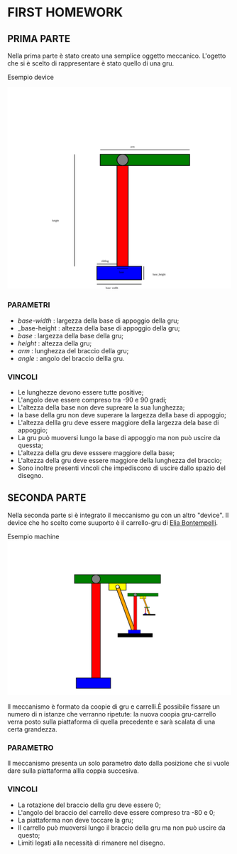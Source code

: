 # FIRST HOMEWORK

## PRIMA PARTE

Nella prima parte è stato creato una semplice oggetto meccanico. L'ogetto  che si è scelto di rappresentare è stato quello di una gru.

Esempio device

![](crane.svg)

### PARAMETRI

* _base-width_ : largezza della base di appoggio della gru;
* _base-height : altezza della base di appoggio della gru;
* _base_ : largezza della base della gru;
* _height_ : altezza della gru;
* _arm_ : lunghezza del braccio della gru;
* _angle_ : angolo del braccio dellla gru.

### VINCOLI
* Le lunghezze devono essere tutte positive;
* L'angolo deve essere compreso tra -90 e 90 gradi;
* L'altezza della base non deve supreare la sua lunghezza;
* la base della gru non deve superare la largezza della base di appoggio;
* L'altezza dellla gru deve essere maggiore della largezza dela base di appoggio;
* La gru può muoversi lungo la base di appoggio ma non può uscire da quessta;
* L'altezza della gru deve esssere maggiore della base;
* L'altezza della gru deve essere maggiore della lunghezza del braccio;
* Sono inoltre presenti vincoli che impediscono di uscire dallo spazio del disegno.

## SECONDA PARTE

Nella seconda parte si è integrato il meccanismo gu con un altro "device". Il device che ho scelto come suuporto è il carrello-gru di [Elia Bontempelli]().

Esempio machine
![](provamachine0.svg)

Il meccanismo è formato da coopie di gru e carrelli.È possibile fissare un numero di n istanze che verranno ripetute: la nuova coopia gru-carrello verra posto sulla piattaforma di quella precedente e sarà scalata di una certa grandezza.

### PARAMETRO

Il meccanismo presenta un solo parametro dato dalla posizione che si vuole dare sulla piattaforma allla coppia succesiva.

### VINCOLI
* La rotazione del braccio della gru deve essere 0;
* L'angolo del braccio del carrello deve essere compreso tra -80 e 0;
* La piattaforma non deve toccare la gru;
* Il carrello può muoversi lungo il braccio della gru ma non può uscire da questo;
* Limiti legati alla necessità di rimanere nel disegno.




 
 

